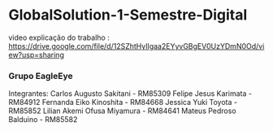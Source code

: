 # GlobalSolution-1-Semestre-Digital

video explicação do trabalho : https://drive.google.com/file/d/12SZhtHyIlgaa2EYyvGBgEV0UzYDmN0Od/view?usp=sharing

### Grupo EagleEye
Integrantes:
Carlos Augusto Sakitani - RM85309
Felipe Jesus Karimata - RM84912
Fernanda Eiko Kinoshita - RM84668
Jessica Yuki Toyota - RM85852
Lilian Akemi Ofusa Miyamura - RM84641
Mateus Pedroso Balduino - RM85582 

